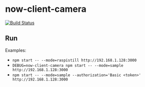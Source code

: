 # now-client-camera

[![Build Status](https://travis-ci.org/camphor-/now-client-camera.svg?branch=master)](https://travis-ci.org/camphor-/now-client-camera)

## Run
Examples:
- `npm start -- --mode=raspistill http://192.168.1.128:3000`
- `DEBUG=now-client-camera npm start -- --mode=sample http://192.168.1.128:3000`
- `npm start -- --mode=sample --authorization='Basic <token>' http://192.168.1.128:3000`
